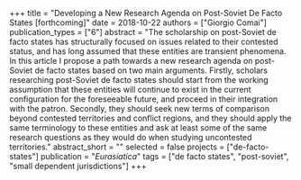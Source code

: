 +++
title = "Developing a New Research Agenda on Post-Soviet De Facto States [forthcoming]"
date = 2018-10-22
authors = ["Giorgio Comai"]
publication_types = ["6"]
abstract = "The scholarship on post-Soviet de facto states has structurally focused on issues related to their contested status, and has long assumed that these entities are transient phenomena. In this article I propose a path towards a new research agenda on post-Soviet de facto states based on two main arguments. Firstly, scholars researching post-Soviet de facto states should start from the working assumption that these entities will continue to exist in the current configuration for the foreseeable future, and proceed in their integration with the patron. Secondly, they should seek new terms of comparison beyond contested territories and conflict regions, and they should apply the same terminology to these entities and ask at least some of the same research questions as they would do when studying uncontested territories."
abstract_short = ""
selected = false
projects = ["de-facto-states"]
publication = "*Eurasiatica*"
tags = ["de facto states", "post-soviet", "small dependent jurisdictions"]
+++

